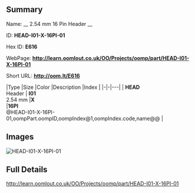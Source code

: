 

## Summary
 
Name: __ 2.54 mm 16 Pin Header __

ID: __HEAD-I01-X-16PI-01__

Hex ID: __E616__

WebPage: __http://learn.oomlout.co.uk/OO/Projects/oomp/part/HEAD-I01-X-16PI-01__

Short URL: __http://oom.lt/E616__


|Type   |Size   |Color   |Description   |Index   |
|-|-|---|
| __HEAD__ <br>Header  | __I01__<br>2.54 mm   |__X__<br>    |__16PI__<br>@HEAD-I01-X-16PI-01,oompPart.oompID,oompIndex@1,oompIndex.code,name@@ |


## Images
![HEAD-I01-X-16PI-01](http://oomlout.com/oomp-gen/parts/HEAD-I01-X-16PI-01/HEAD-I01-X-16PI-01_420.jpg)

## Full Details

 http://learn.oomlout.co.uk/OO/Projects/oomp/part/HEAD-I01-X-16PI-01

